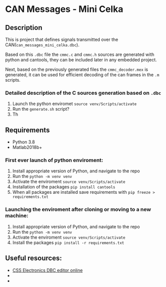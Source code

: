 # CAN Messages - Mini Celka 

## Description
This is project that defines signals transmitted over the CAN(```can_messages_mini_celka.dbc```).

Based on this ```.dbc``` file the ```cmmc.c``` and ```cmmc.h``` sources are generated with python and cantools, they can be included later in any embedded project.

Next, based on the previously generated files the ```cmmc_decoder.mex``` is generated, it can be used for efficient decoding of the can frames in the ```.m``` scripts.


### Detailed description of the C sources generation based on ```.dbc```
1. Launch the python enviromet ```source venv/Scripts/activate```
2. Run the ```generate.sh``` script?
3. Th



## Requirements
- Python 3.8
- Matlab2018b+



### First ever launch of python enviroment:
1. Install appropriate version of Python, and navigate to the repo
2. Run the ```python -m venv venv```
3. Activate the enviroment ```source venv/Scripts/activate```
4. Installation of the packages ```pip install cantools```
5. When all packages are installed save requirements with ```pip freeze > requirements.txt```

### Launching the enviroment after cloning or moving to a new machine:
1. Install appropriate version of Python, and navigate to the repo
2. Run the ```python -m venv venv```
3. Activate the enviroment ```source venv/Scripts/activate```
4. Install the packages ```pip install -r requirements.txt```



## Useful resources:
- [CSS Electronics DBC editor online](https://www.csselectronics.com/pages/dbc-editor-can-bus-database)
- []()
- []()
